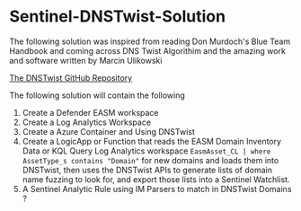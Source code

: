 # Sentinel-DNSTwist-Solution
The following solution was inspired from reading Don Murdoch's Blue Team Handbook and coming across DNS Twist Algorithim and the amazing work and software written by Marcin Ulikowski

[The DNSTwist GitHub Repository](https://github.com/elceef/dnstwist?tab=readme-ov-file)

The following solution will contain the following

 1. Create a Defender EASM workspace
 2. Create a Log Analytics Workspace
 3. Create a Azure Container and Using DNSTwist
 4. Create a LogicApp or Function that reads the EASM Domain Inventory Data or KQL Query Log Analytics workspace `EasmAsset_CL | where AssetType_s contains "Domain"` for new domains and loads them into DNSTwist, then uses the DNSTwist APIs to generate lists of domain name fuzzing to look for, and export those lists into a Sentinel Watchlist.
 5. A Sentinel Analytic Rule using IM Parsers to match in DNSTwist Domains ?
